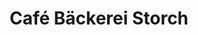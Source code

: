 ---
title: "Café Bäckerei Storch"
url: /fulda/cafe-baeckerei-storch-friedrichstrasse/
shop: Bäckerei
---